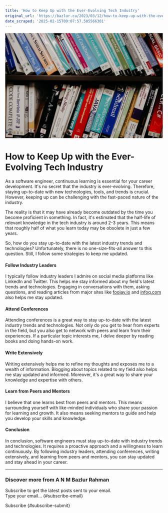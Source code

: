 ```yaml
---
title: 'How to Keep Up with the Ever-Evolving Tech Industry'
original_url: 'https://bazlur.ca/2023/03/12/how-to-keep-up-with-the-ever-evolving-tech-industry/'
date_scraped: '2025-02-15T09:07:57.505566301'
---
```


![](images/kenny-eliason-uecskkdb1pg-unsplash-scaled.jpg)

How to Keep Up with the Ever-Evolving Tech Industry
===================================================

As a software engineer, continuous learning is essential for your career development. It's no secret that the industry is ever-evolving. Therefore, staying up-to-date with new technologies, tools, and trends is crucial. However, keeping up can be challenging with the fast-paced nature of the industry.

The reality is that it may have already become outdated by the time you become proficient in something. In fact, it's estimated that the half-life of relevant knowledge in the tech industry is around 2-3 years. This means that roughly half of what you learn today may be obsolete in just a few years.

So, how do you stay up-to-date with the latest industry trends and technologies? Unfortunately, there is no one-size-fits-all answer to this question. Still, I follow some strategies to keep me updated.

#### Follow Industry Leaders

I typically follow industry leaders I admire on social media platforms like LinkedIn and Twitter. This helps me stay informed about my field's latest trends and technologies. Engaging in conversations with them, asking questions, and reading articles from major sites like [foojay.io](https://foojay.io/) and [infoq.com](https://www.infoq.com/) also helps me stay updated.

#### Attend Conferences

Attending conferences is a great way to stay up-to-date with the latest industry trends and technologies. Not only do you get to hear from experts in the field, but you also get to network with peers and learn from their experiences. If a particular topic interests me, I delve deeper by reading books and doing hands-on work.

#### Write Extensively

Writing extensively helps me to refine my thoughts and exposes me to a wealth of information. Blogging about topics related to my field also helps me stay updated and informed. Moreover, it's a great way to share your knowledge and expertise with others.

#### Learn from Peers and Mentors

I believe that one learns best from peers and mentors. This means surrounding yourself with like-minded individuals who share your passion for learning and growth. It also means seeking mentors to guide and help you develop your skills and knowledge.

#### Conclusion

In conclusion, software engineers must stay up-to-date with industry trends and technologies. It requires a proactive approach and a willingness to learn continuously. By following industry leaders, attending conferences, writing extensively, and learning from peers and mentors, you can stay updated and stay ahead in your career.

*** ** * ** ***

### Discover more from A N M Bazlur Rahman

Subscribe to get the latest posts sent to your email.  
Type your email... {#subscribe-email}

Subscribe {#subscribe-submit}
